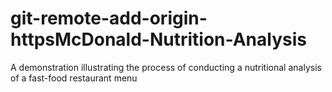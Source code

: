 # git-remote-add-origin-httpsMcDonald-Nutrition-Analysis
A demonstration illustrating the process of conducting a nutritional analysis of a fast-food restaurant menu
